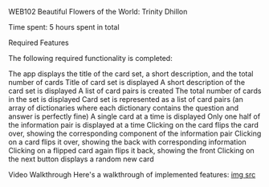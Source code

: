 WEB102 Beautiful Flowers of the World: Trinity Dhillon

Time spent: 5 hours spent in total

Required Features

The following required functionality is completed:

The app displays the title of the card set, a short description, and the total number of cards
Title of card set is displayed
A short description of the card set is displayed
A list of card pairs is created
The total number of cards in the set is displayed
Card set is represented as a list of card pairs (an array of dictionaries where each dictionary contains the question and answer is perfectly fine)
 A single card at a time is displayed
Only one half of the information pair is displayed at a time
 Clicking on the card flips the card over, showing the corresponding component of the information pair
Clicking on a card flips it over, showing the back with corresponding information
Clicking on a flipped card again flips it back, showing the front
 Clicking on the next button displays a random new card

Video Walkthrough
 Here's a walkthrough of implemented features: [img src](https://submissions.us-east-1.linodeobjects.com/web102/Vk_qefng.gif)
